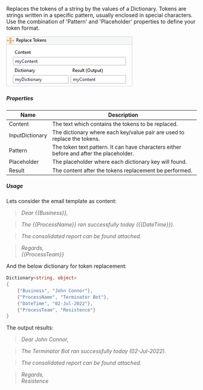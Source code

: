 Replaces the tokens of a string by the values of a Dictionary. Tokens are strings written in a specific pattern, usually enclosed in special characters. Use the combination of 'Pattern' and 'Placeholder' properties to define your token format.

![](../img/activities/ReplaceTokens.png)

##### Properties

|Name           |Description                                                                            |
|---------------|---------------------------------------------------------------------------------------|
|Content        |The text which contains the tokens to be replaced.                                     |
|InputDictionary|The dictionary where each key/value pair are used to replace the tokens.               |
|Pattern        |The token text pattern. It can have characters either before and after the placeholder.|
|Placeholder    |The placeholder where each dictionary key will found.                                  |
|Result         |The content after the tokens replacement be performed.                                 |


##### Usage

Lets consider the email template as content:

> *Dear <span class="red">{{</span>Business<span class="red">}}</span>,*

> *The <span class="red">{{</span>ProcessName<span class="red">}}</span> ran successfully today (<span class="red">{{</span>DateTime<span class="red">}}</span>).*

> *The consolidated report can be found attached.*

> *Regards,*<br/>*<span class="red">{{</span>ProcessTeam<span class="red">}}</span>*

And the below dictionary for token replacement:

```C#
Dictionary<string, object>
{
    {"Business", "John Connor"},
    {"ProcessName", "Terminator Bot"},
    {"DateTime", "02-Jul-2022"},
    {"ProcessTeam", "Resistence"}
}
```

The output results:

> *Dear John Connor,*

> *The Terminator Bot ran successfully today (02-Jul-2022).*

> *The consolidated report can be found attached.*

> *Regards,*<br/>*Resistence*
